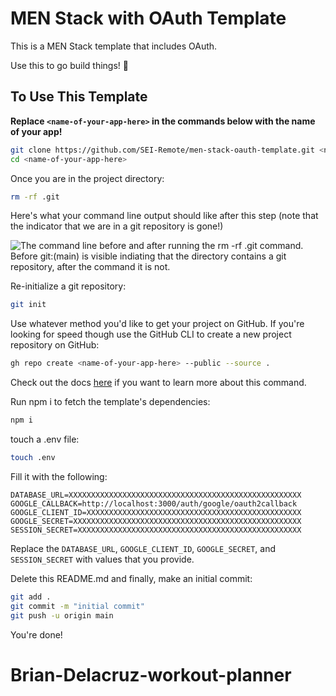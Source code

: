 # MEN Stack with OAuth Template

This is a MEN Stack template that includes OAuth.

Use this to go build things! 🚀

## To Use This Template

__Replace `<name-of-your-app-here>` in the commands below with the name of your app!__

```bash
git clone https://github.com/SEI-Remote/men-stack-oauth-template.git <name-of-your-app-here>
cd <name-of-your-app-here>
```

Once you are in the project directory:

```bash
rm -rf .git
```

Here's what your command line output should like after this step (note that the indicator that we are in a git repository is gone!)

<img src="https://i.imgur.com/L47kNOZ.png" alt="The command line before and after running the rm -rf .git command. Before git:(main) is visible indiating that the directory contains a git repository, after the command it is not.">

Re-initialize a git repository:

```bash
git init
```
Use whatever method you'd like to get your project on GitHub. If you're looking for speed though use the GitHub CLI to create a new project repository on GitHub:

```bash
gh repo create <name-of-your-app-here> --public --source .
```
Check out the docs [here](https://cli.github.com/manual/gh_repo_create) if you want to learn more about this command. 

Run npm i to fetch the template's dependencies:

```bash
npm i
```

touch a .env file:

```bash
touch .env
```

Fill it with the following:

```
DATABASE_URL=XXXXXXXXXXXXXXXXXXXXXXXXXXXXXXXXXXXXXXXXXXXXXXXXXXXX
GOOGLE_CALLBACK=http://localhost:3000/auth/google/oauth2callback
GOOGLE_CLIENT_ID=XXXXXXXXXXXXXXXXXXXXXXXXXXXXXXXXXXXXXXXXXXXXXXXX
GOOGLE_SECRET=XXXXXXXXXXXXXXXXXXXXXXXXXXXXXXXXXXXXXXXXXXXXXXXXXXX
SESSION_SECRET=XXXXXXXXXXXXXXXXXXXXXXXXXXXXXXXXXXXXXXXXXXXXXXXXXX
```

Replace the `DATABASE_URL`, `GOOGLE_CLIENT_ID`, `GOOGLE_SECRET`, and `SESSION_SECRET` with values that you provide.

Delete this README.md and finally, make an initial commit:

```bash
git add .
git commit -m "initial commit"
git push -u origin main
```

You're done!
# Brian-Delacruz-workout-planner
